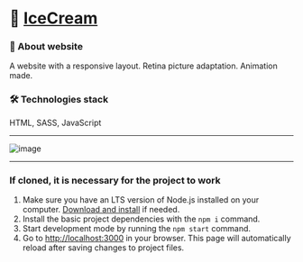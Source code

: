 # 🍦 [IceCream](https://svmoskalyov.github.io/icecream)

### 📝 About website
A website with a responsive layout. Retina picture adaptation. Animation made.

### 🛠 Technologies stack
HTML, SASS, JavaScript

---

![image](https://github.com/svmoskalyov/icecream/assets/107481840/d5c9cc01-3452-499f-9def-d5e6a2818084)

---

### If cloned, it is necessary for the project to work
1. Make sure you have an LTS version of Node.js installed on your computer.
   [Download and install](https://nodejs.org/en/) if needed.
2. Install the basic project dependencies with the `npm i` command.
3. Start development mode by running the `npm start` command.
4. Go to [http://localhost:3000](http://localhost:3000) in your browser. This
   page will automatically reload after saving changes to project files.

